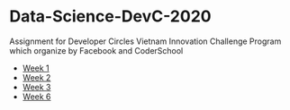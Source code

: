 # Data-Science-DevC-2020
Assignment for Developer Circles Vietnam Innovation Challenge Program which organize by Facebook and CoderSchool
- [Week 1](https://github.com/sonnguyentruong129/Data-Science-DevC-2020/blob/master/Week_1_Assignment.ipynb)
- [Week 2](https://github.com/sonnguyentruong129/Data-Science-DevC-2020/blob/master/Assignment_2.ipynb)
- [Week 3](https://github.com/sonnguyentruong129/Data-Science-DevC-2020/blob/master/Week3.md)
- [Week 6](https://github.com/sonnguyentruong129/Data-Science-DevC-2020/blob/master/Weekly_Project_MNIST.ipynb)
